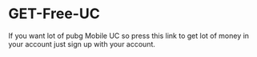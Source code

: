 # GET-Free-UC
If you want lot of pubg Mobile UC so press this link to get lot of money in your account just sign up with your account.
